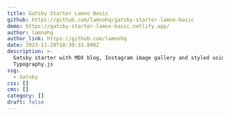 ```yaml
---
title: Gatsby Starter Lamno Basic
github: https://github.com/lamnohq/gatsby-starter-lamno-basic
demo: https://gatsby-starter-lamno-basic.netlify.app/
author: lamnohq
author_link: https://github.com/lamnohq
date: 2023-11-28T10:39:33.890Z
description: >-
  Gatsby starter with MDX blog, Instagram image gallery and styled using
  Typography.js
ssg:
  - Gatsby
css: []
cms: []
category: []
draft: false
---
```

